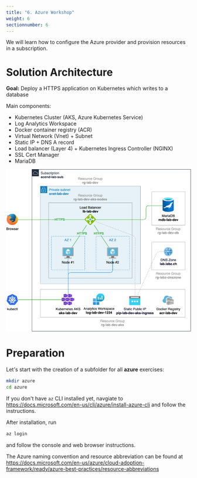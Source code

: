 ```yaml
---
title: "6. Azure Workshop"
weight: 6
sectionnumber: 6
---
```


We will learn how to configure the Azure provider and provision resources in a subscription.


# Solution Architecture

**Goal:** Deploy a HTTPS application on Kubernetes which writes to a database

Main components:
- Kubernetes Cluster (AKS, Azure Kubernetes Service)
- Log Analytics Workspace
- Docker container registry (ACR)
- Virtual Network (Vnet) + Subnet
- Static IP + DNS A record
- Load balancer (Layer 4) + Kubernetes Ingress Controller (NGINX)
- SSL Cert Manager
- MariaDB


![Azure_solution_architecture.png.png](Azure_solution_architecture.png)


# Preparation

Let's start with the creation of a subfolder for all **azure** exercises:

```bash
mkdir azure
cd azure
```

If you don't have `az` CLI installed yet, navgiate to https://docs.microsoft.com/en-us/cli/azure/install-azure-cli
and follow the instructions.

After installation, run
```bash
az login
```
and follow the console and web browser instructions.

The Azure naming convention and resource abbreviation can be found at
https://docs.microsoft.com/en-us/azure/cloud-adoption-framework/ready/azure-best-practices/resource-abbreviations
